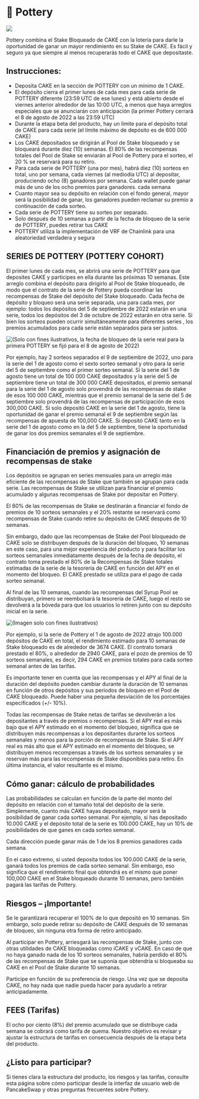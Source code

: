 # 🍯 Pottery

![](https://lh5.googleusercontent.com/WOnTIh4kzjRQlJJqxzR5TmYNi0L1AAKlUIk1zU4Gy8ZjJtRM5fJD2L9X\_z2vB7V7iUw3Y4sakDtxHX9l5-gw9dv8UwmEMnll6iqobkohlLO1on1PLWRsLm\_8ZJdbP2Lbm8PEfawS8HWxIlG2Wb-Rz4vDemag7oRU)

Pottery combina el Stake Bloqueado de CAKE con la lotería para darle la oportunidad de ganar un mayor rendimiento en su Stake de CAKE. Es fácil y seguro ya que siempre al menos recuperarás todo el CAKE que depositaste.

## Instrucciones:

* Deposita CAKE en la sección de POTTERY con un mínimo de 1 CAKE.&#x20;
* El depósito cierra el primer lunes de cada mes para cada serie de POTTERY diferente (23:59 UTC de ese lunes) y está abierto desde el viernes anterior alrededor de las 10:00 UTC, a menos que haya arreglos especiales que se anunciarán con anticipación (la primer Pottery cerrará el 8 de agosto de 2022 a las 23:59 UTC)&#x20;
* Durante la etapa beta del producto, hay un límite para el depósito total de CAKE para cada serie (el límite máximo de depósito es de 600 000 CAKE)&#x20;
* Los CAKE depositados se dirigirán al Pool de Stake bloqueado y se bloqueará durante diez (10) semanas. El 80% de las recompensas totales del Pool de Stake se enviarán al Pool de Pottery para el sorteo, el 20 % se reservará para su retiro.&#x20;
* Para cada serie de POTTERY (una por mes), habrá diez (10) sorteos en total, uno por semana, cada viernes (al mediodía UTC) al depositar, produciendo ocho (8) ganadores por semana. Cada wallet puede ganar más de uno de los ocho premios para ganadores. cada semana&#x20;
* Cuanto mayor sea su depósito en relación con el fondo general, mayor será la posibilidad de ganar, los ganadores pueden reclamar su premio a continuación de cada sorteo.&#x20;
* Cada serie de POTTERY tiene su sorteo por separado.&#x20;
* Solo después de 10 semanas a partir de la fecha de bloqueo de la serie de POTTERY, puedes retirar tus CAKE&#x20;
* POTTERY utiliza la implementación de VRF de Chainlink para una aleatoriedad verdadera y segura

## SERIES DE POTTERY (POTTERY COHORT)

El primer lunes de cada mes, se abrirá una serie de POTTERY para que deposites CAKE y participes en ella durante las próximas 10 semanas. Este arreglo combina el depósito para dirigirlo al Pool de Stake bloqueado, de modo que el contrato de la serie de Pottery pueda coordinar las recompensas de Stake del depósito del Stake bloqueado. Cada fecha de depósito y bloqueo será una serie separada, una para cada mes, por ejemplo: todos los depósitos del 5 de septiembre de 2022 estarán en una serie, todos los depósitos del 3 de octubre de 2022 estarán en otra serie. Si bien los sorteos pueden ocurrir simultáneamente para diferentes series , los premios acumulados para cada serie están separados para ser justos.

![(Solo con fines ilustrativos, la fecha de bloqueo de la serie real para la primera POTTERY se fijó para el 8 de agosto de 2022)](https://lh4.googleusercontent.com/8uGcM0vvN9g2O6YIQRotgIx24YhQxFQ4Q09orn0\_vmZvtkRErhoy0ly4daJu4B1tiqDWZA7xEa-miUXyVpxqBJ6CaCUeCfrGrQTrWDqrDO8shVBgACcfA62utARylSb-zJLoOFXox\_OoXZo6XT3Ez4brUQtnvutK)

Por ejemplo, hay 2 sorteos separados el 9 de septiembre de 2022, uno para la serie del 1 de agosto como el sexto sorteo semanal y otro para la serie del 5 de septiembre como el primer sorteo semanal. Si la serie del 1 de agosto tiene un total de 100 000 CAKE depositados y la serie del 5 de septiembre tiene un total de 300 000 CAKE depositados, el premio semanal para la serie del 1 de agosto solo provendrá de las recompensas de stake de esos 100 000 CAKE, mientras que el premio semanal de la serie del 5 de septiembre solo provendrá de las recompensas de participación de esos 300,000 CAKE. Si solo depositó CAKE en la serie del 1 de agosto, tiene la oportunidad de ganar el premio semanal el 9 de septiembre según las recompensas de apuesta de 100,000 CAKE. Si depositó CAKE tanto en la serie del 1 de agosto como en la del 5 de septiembre, tiene la oportunidad de ganar los dos premios semanales el 9 de septiembre.

## Financiación de premios y asignación de recompensas de stake

Los depósitos se agrupan en series mensuales para un arreglo más eficiente de las recompensas de Stake que también se agrupan para cada serie. Las recompensas de Stake se utilizan para financiar el premio acumulado y algunas recompensas de Stake por depositar en Pottery.&#x20;

El 80% de las recompensas de Stake se destinarán a financiar el fondo de premios de 10 sorteos semanales y el 20% restante se reservará como recompensas de Stake cuando retire su depósito de CAKE después de 10 semanas.&#x20;

Sin embargo, dado que las recompensas de Stake del Pool bloqueado de CAKE solo se distribuyen después de la duración del bloqueo, 10 semanas en este caso, para una mejor experiencia del producto y para facilitar los sorteos semanales inmediatamente después de la fecha de depósito, el contrato toma prestado el 80% de la Recompensas de Stake totales estimadas de la serie de la tesorería de CAKE en función del APY en el momento del bloqueo. El CAKE prestado se utiliza para el pago de cada sorteo semanal.&#x20;

Al final de las 10 semanas, cuando las recompensas del Syrup Pool se distribuyan, primero se reembolsará la tesorería de CAKE, luego el resto se devolverá a la bóveda para que los usuarios lo retiren junto con su depósito inicial en la serie.

![(Imagen solo con fines ilustrativos)](https://lh6.googleusercontent.com/NijUl8Qhz0iqXs3\_CYjRXVlRl4KtdemQPymzFNc-mO3bVCI8Ic-B1GVBc3WhqKElCku4eOzqpGsO974SxmrKz\_FsiRyEzV-GkOaA1TPSSP4wntHQNVeZERzGd0kwelGEIz3CW8LFoBw3hFMZBezU\_1gNDaXsrODV)

Por ejemplo, si la serie de Pottery el 1 de agosto de 2022 atrajo 100.000 depósitos de CAKE en total, el rendimiento estimado para 10 semanas de Stake bloqueado es de alrededor de 3674 CAKE. El contrato tomará prestado el 80%, o alrededor de 2940 CAKE, para el pozo de premios de 10 sorteos semanales, es decir, 294 CAKE en premios totales para cada sorteo semanal antes de las tarifas.&#x20;

Es importante tener en cuenta que las recompensas y el APY al final de la duración del depósito pueden cambiar durante la duración de 10 semanas en función de otros depósitos y sus períodos de bloqueo en el Pool de CAKE bloqueado. Puede haber una pequeña desviación de los porcentajes especificados (+/- 10%).&#x20;

Todas las recompensas de Stake netas de tarifas se devolverán a los depositantes a través de premios o recompensas. Si el APY real es más bajo que el APY estimado en el momento del bloqueo, significa que se distribuyen más recompensas a los depositantes durante los sorteos semanales y menos para la porción de recompensas de Stake. Si el APY real es más alto que el APY estimado en el momento del bloqueo, se distribuyen menos recompensas a través de los sorteos semanales y se reservan más para las recompensas de Stake disponibles para retiro. En última instancia, el valor resultante es el mismo.

## Cómo ganar: cálculo de probabilidades

Las probabilidades se calculan en función de la parte del monto del depósito en relación con el tamaño total del depósito de la serie. Simplemente, cuanto más CAKE hayas depositado, mayor será la posibilidad de ganar cada sorteo semanal. Por ejemplo, si has depositado 10.000 CAKE y el depósito total de la serie es 100.000 CAKE, hay un 10% de posibilidades de que ganes en cada sorteo semanal.&#x20;

Cada dirección puede ganar más de 1 de los 8 premios ganadores cada semana.&#x20;

En el caso extremo, si usted deposita todos los 100.000 CAKE de la serie, ganará todos los premios de cada sorteo semanal. Sin embargo, eso significa que el rendimiento final que obtendrá es el mismo que poner 100,000 CAKE en el Stake bloqueado durante 10 semanas, pero también pagará las tarifas de Pottery.

## Riesgos – ¡Importante!

Se le garantizará recuperar el 100% de lo que depositó en 10 semanas. Sin embargo, solo puede retirar su depósito de CAKE después de 10 semanas de bloqueo, sin ninguna otra forma de retiro anticipado.

&#x20;Al participar en Pottery, arriesgará las recompensas de Stake, junto con otras utilidades de CAKE bloqueadas como iCAKE y vCAKE. En caso de que no haya ganado nada de los 10 sorteos semanales, habría perdido el 80% de las recompensas de Stake que se suponía que obtendría si bloqueaba su CAKE en el Pool de Stake durante 10 semanas.&#x20;

Participe en función de su preferencia de riesgo. Una vez que se deposita CAKE, no hay nada que nadie pueda hacer para ayudarlo a retirar anticipadamente.

## FEES (Tarifas)

El ocho por ciento (8%) del premio acumulado que se distribuye cada semana se cobrará como tarifa de quema. Nuestro objetivo es revisar y ajustar la estructura de tarifas en consecuencia después de la etapa beta del producto.

## ¿Listo para participar?

Si tienes clara la estructura del producto, los riesgos y las tarifas, consulte esta página sobre cómo participar desde la interfaz de usuario web de PancakeSwap y otras preguntas frecuentes sobre Pottery.
